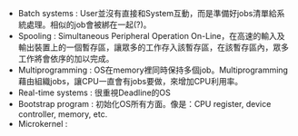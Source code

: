 * Batch systems : User並沒有直接和System互動，而是準備好jobs清單給系統處理。相似的job會被綁在一起(?)。
* Spooling : Simultaneous Peripheral Operation On-Line，在高速的輸入及輸出裝置上的一個暫存區，讓眾多的工作存入該暫存區，在該暫存區內，眾多工作將會依序的加以完成。
* Multiprogramming : OS在memory裡同時保持多個job。Multiprogramming藉由組織jobs，讓CPU一直會有jobs要做，來增加CPU利用率。
* Real-time systems : 很重視Deadline的OS
* Bootstrap program : 初始化OS所有方面。像是：CPU register, device controller, memory, etc.
* Microkernel : 
